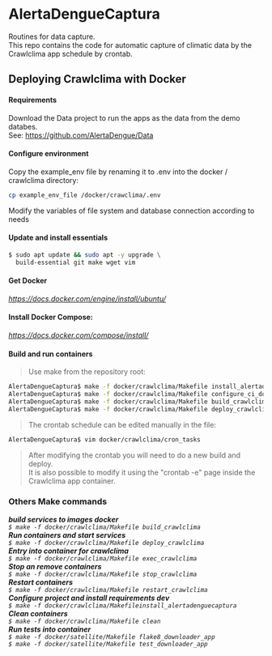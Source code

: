 # AlertaDengueCaptura
Routines for data capture.<br>
This repo contains the code for automatic capture of climatic data by the Crawlclima app schedule by crontab.

## Deploying Crawlclima with Docker

#### Requirements

Download the Data project to run the apps as the data from the demo databes.<br>
See: https://github.com/AlertaDengue/Data

#### Configure environment
Copy the example_env file by renaming it to .env into the docker / crawlclima directory:
```bash
cp example_env_file /docker/crawclima/.env
```
Modify the variables of file system and database connection according to needs

#### Update and install essentials
```bash
$ sudo apt update && sudo apt -y upgrade \
  build-essential git make wget vim
```
####  Get Docker
*https://docs.docker.com/engine/install/ubuntu/*
#### Install Docker Compose: 
*https://docs.docker.com/compose/install/*

#### Build and run containers
> Use make from the repository root:<br>
```bash
AlertaDengueCaptura$ make -f docker/crawlclima/Makefile install_alertadenguecaptura
AlertaDengueCaptura$ make -f docker/crawlclima/Makefile configure_ci_downloader_app
AlertaDengueCaptura$ make -f docker/crawlclima/Makefile build_crawlclima
AlertaDengueCaptura$ make -f docker/crawlclima/Makefile deploy_crawlclima
```
> The crontab schedule can be edited manually in the file:<br>
```bash
AlertaDengueCaptura$ vim docker/crawlclima/cron_tasks
```
> After modifying the crontab you will need to do a new build and deploy. <br>
> It is also possible to modify it using the "crontab -e" page inside the Crawlclima app container.<br>

### Others Make commands

<i><i><b> build services to images docker </b></i></br>
``` $ make -f docker/crawlclima/Makefile build_crawlclima ```</br>
<i><b> Run containers and start services </b></i></br>
``` $ make -f docker/crawlclima/Makefile deploy_crawlclima ```</br>
<i><b> Entry into container for crawlclima </b></i></br>
``` $ make -f docker/crawlclima/Makefile exec_crawlclima ```</br>
<i><b>  Stop an remove containers </b></i></br>
``` $ make -f docker/crawlclima/Makefile stop_crawlclima ```</br>
<i><b> Restart containers </b></i></br>
``` $ make -f docker/crawlclima/Makefile restart_crawlclima ```</br>
<i><b> Configure project and install requirements dev </b></i></br>
``` $ make -f docker/crawlclima/Makefileinstall_alertadenguecaptura ```</br>
<i><b> Clean containers </b></i></br>
``` $ make -f docker/crawlclima/Makefile clean ```</br>
<i><b> Run tests into container </b></i></br>
``` $ make -f docker/satellite/Makefile flake8_downloader_app ```</br>
``` $ make -f docker/satellite/Makefile test_downloader_app ```</br>
